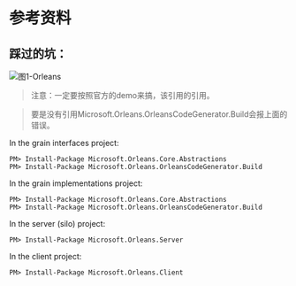 # 参考资料

## 踩过的坑：

![图1-Orleans](https://github.com/SmallChi/GPSPlatform/blob/master/doc/img/Orleans1.png)

> 注意：一定要按照官方的demo来搞，该引用的引用。

> 要是没有引用Microsoft.Orleans.OrleansCodeGenerator.Build会报上面的错误。

In the grain interfaces project:
```
PM> Install-Package Microsoft.Orleans.Core.Abstractions
PM> Install-Package Microsoft.Orleans.OrleansCodeGenerator.Build
```
In the grain implementations project:
```
PM> Install-Package Microsoft.Orleans.Core.Abstractions
PM> Install-Package Microsoft.Orleans.OrleansCodeGenerator.Build
```
In the server (silo) project:
```
PM> Install-Package Microsoft.Orleans.Server
```
In the client project:
```
PM> Install-Package Microsoft.Orleans.Client
```